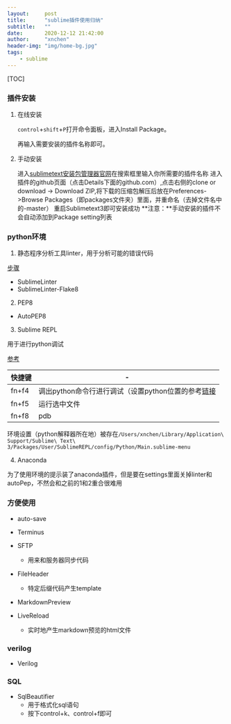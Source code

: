 ```yaml
---
layout:     post
title:      "sublime插件使用归纳"
subtitle:   ""
date:       2020-12-12 21:42:00
author:     "xnchen"
header-img: "img/home-bg.jpg"
tags:
    - sublime
---
```


[TOC]

### 插件安装

1. 在线安装

   `control`+`shift`+`P`打开命令面板，进入Install Package。

   再输入需要安装的插件名称即可。

2. 手动安装

   进入[sublimetext安装包管理器官网](https://packagecontrol.io/)在搜索框里输入你所需要的插件名称
   进入插件的github页面（点击Details下面的github.com）,点击右侧的clone or download -> Download ZIP,将下载的压缩包解压后放在Preferences->Browse Packages（即packages文件夹）里面，并重命名（去掉文件名中的-master）
   重启Sublimetext3即可安装成功
   **注意：**手动安装的插件不会自动添加到Package setting列表

### python环境

1. 静态程序分析工具linter，用于分析可能的错误代码

[步骤](https://www.jianshu.com/p/7aa056c1d57f)

- SublimeLinter
- SublimeLinter-Flake8

2. PEP8

- AutoPEP8

3. Sublime REPL

用于进行python调试

[参考](https://www.jianshu.com/p/cdc4f60f6935)

|快捷键| - |
|----|----|
|fn+f4|调出python命令行进行调试（设置python位置的参考[链接](https://stackoverflow.com/questions/20861176/how-do-i-setup-sublimerepl-with-anacondas-interpreter)|
|fn+f5|运行选中文件|
|fn+f8|pdb|

环境设置（python解释器所在地）被存在`/Users/xnchen/Library/Application\ Support/Sublime\ Text\ 3/Packages/User/SublimeREPL/config/Python/Main.sublime-menu`

4. Anaconda

为了使用环境的提示装了anaconda插件，但是要在settings里面关掉linter和autoPep，不然会和之前的1和2重合很难用

### 方便使用

- auto-save

- Terminus

- SFTP
    - 用来和服务器同步代码

- FileHeader
    - 特定后缀代码产生template

- MarkdownPreview
- LiveReload
    - 实时地产生markdown预览的html文件

### verilog

- Verilog

### SQL

- SqlBeautifier
  - 用于格式化sql语句
  - 按下control+k、control+f即可